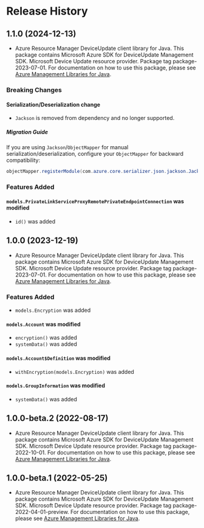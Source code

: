 # Release History

## 1.1.0 (2024-12-13)

- Azure Resource Manager DeviceUpdate client library for Java. This package contains Microsoft Azure SDK for DeviceUpdate Management SDK. Microsoft Device Update resource provider. Package tag package-2023-07-01. For documentation on how to use this package, please see [Azure Management Libraries for Java](https://aka.ms/azsdk/java/mgmt).

### Breaking Changes

#### Serialization/Deserialization change

- `Jackson` is removed from dependency and no longer supported.

##### Migration Guide

If you are using `Jackson`/`ObjectMapper` for manual serialization/deserialization, configure your `ObjectMapper` for backward compatibility:
```java
objectMapper.registerModule(com.azure.core.serializer.json.jackson.JacksonJsonProvider.getJsonSerializableDatabindModule());
```

### Features Added

#### `models.PrivateLinkServiceProxyRemotePrivateEndpointConnection` was modified

* `id()` was added

## 1.0.0 (2023-12-19)

- Azure Resource Manager DeviceUpdate client library for Java. This package contains Microsoft Azure SDK for DeviceUpdate Management SDK. Microsoft Device Update resource provider. Package tag package-2023-07-01. For documentation on how to use this package, please see [Azure Management Libraries for Java](https://aka.ms/azsdk/java/mgmt).

### Features Added

* `models.Encryption` was added

#### `models.Account` was modified

* `encryption()` was added
* `systemData()` was added

#### `models.Account$Definition` was modified

* `withEncryption(models.Encryption)` was added

#### `models.GroupInformation` was modified

* `systemData()` was added

## 1.0.0-beta.2 (2022-08-17)

- Azure Resource Manager DeviceUpdate client library for Java. This package contains Microsoft Azure SDK for DeviceUpdate Management SDK. Microsoft Device Update resource provider. Package tag package-2022-10-01. For documentation on how to use this package, please see [Azure Management Libraries for Java](https://aka.ms/azsdk/java/mgmt).

## 1.0.0-beta.1 (2022-05-25)

- Azure Resource Manager DeviceUpdate client library for Java. This package contains Microsoft Azure SDK for DeviceUpdate Management SDK. Microsoft Device Update resource provider. Package tag package-2022-04-01-preview. For documentation on how to use this package, please see [Azure Management Libraries for Java](https://aka.ms/azsdk/java/mgmt).

